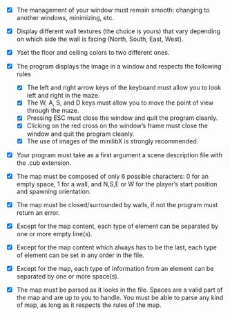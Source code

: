 
- [x]  The management of your window must remain smooth: changing to another windows, minimizing, etc.

- [x]  Display different wall textures (the choice is yours) that vary depending on which
	  side the wall is facing (North, South, East, West).


- [x] Yset the floor and ceiling colors to two different ones.

- [x] The program displays the image in a window and respects the following rules

	- [x] The left and right arrow keys of the keyboard must allow you to look 	left and right in the maze.
	- [x] The W, A, S, and D keys must allow you to move the point of view through
	      the maze.
	- [x] Pressing ESC must close the window and quit the program cleanly.
	- [x] Clicking on the red cross on the window’s frame must close the window and quit the program cleanly.
	- [x] The use of images of the minilibX is strongly recommended.

- [x] Your program must take as a first argument a scene description file with the .cub extension.


- [x] The map must be composed of only 6 possible characters: 0 for an empty space,
1 for a wall, and N,S,E or W for the player’s start position and spawning
orientation.

- [x] The map must be closed/surrounded by walls, if not the program must return
an error.

- [x] Except for the map content, each type of element can be separated by one or
more empty line(s).

- [x] Except for the map content which always has to be the last, each type of
element can be set in any order in the file.

- [x] Except for the map, each type of information from an element can be separated
by one or more space(s).

- [x] The map must be parsed as it looks in the file. Spaces are a valid part of the
map and are up to you to handle. You must be able to parse any kind of map,
as long as it respects the rules of the map.
